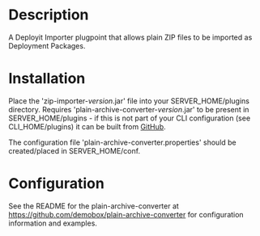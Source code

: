 Description
===========

A Deployit Importer plugpoint that allows plain ZIP files to be imported as Deployment Packages.

Installation
============

Place the 'zip-importer-*version*.jar' file into your SERVER_HOME/plugins directory. Requires 'plain-archive-converter-*version*.jar' to be present in SERVER_HOME/plugins - if this is not part of your CLI configuration (see CLI_HOME/plugins) it can be built from [GitHub](https://github.com/demobox/plain-archive-converter).

The configuration file 'plain-archive-converter.properties' should be created/placed in SERVER_HOME/conf.

Configuration
=============

See the README for the plain-archive-converter at https://github.com/demobox/plain-archive-converter for configuration information and examples.
